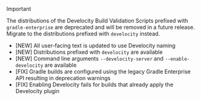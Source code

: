 > [!IMPORTANT]
> The distributions of the Develocity Build Validation Scripts prefixed with `gradle-enterprise` are deprecated and will be removed in a future release. Migrate to the distributions prefixed with `develocity` instead.

- [NEW] All user-facing text is updated to use Develocity naming
- [NEW] Distributions prefixed with `develocity` are available
- [NEW] Command line arguments `--develocity-server` and `--enable-develocity` are available
- [FIX] Gradle builds are configured using the legacy Gradle Enterprise API resulting in deprecation warnings
- [FIX] Enabling Develocity fails for builds that already apply the Develocity plugin
